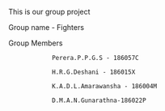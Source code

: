This is our group project



Group name - Fighters



Group Members 

                Perera.P.P.G.S - 186057C

                H.R.G.Deshani - 186015X
                
                K.A.D.L.Amarawansha - 186004M
                
                D.M.A.N.Gunarathna-186022P
